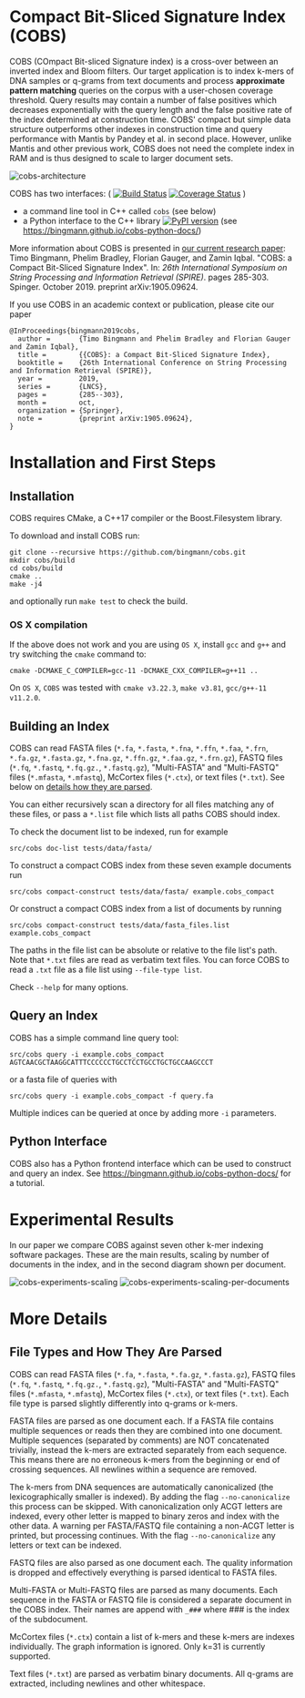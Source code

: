 # Compact Bit-Sliced Signature Index (COBS)

COBS (COmpact Bit-sliced Signature index) is a cross-over between an inverted index and Bloom filters. Our target application is to index k-mers of DNA samples or q-grams from text documents and process **approximate pattern matching** queries on the corpus with a user-chosen coverage threshold. Query results may contain a number of false positives which decreases exponentially with the query length and the false positive rate of the index determined at construction time.
COBS' compact but simple data structure outperforms other indexes in construction time and query performance with Mantis by Pandey et al. in second place.
However, unlike Mantis and other previous work, COBS does not need the complete index in RAM and is thus designed to scale to larger document sets.

![cobs-architecture](https://user-images.githubusercontent.com/2604907/58323540-91b52100-7e24-11e9-933d-98b9b24ae041.png)

COBS has two interfaces: (
[![Build Status](https://travis-ci.org/bingmann/cobs.svg?branch=master)](https://travis-ci.org/bingmann/cobs)
[![Coverage Status](https://coveralls.io/repos/github/bingmann/cobs/badge.svg?branch=master)](https://coveralls.io/github/bingmann/cobs?branch=master)
)

- a command line tool in C++ called `cobs` (see below)
- a Python interface to the C++ library [![PyPI version](https://badge.fury.io/py/cobs-index.svg)](https://badge.fury.io/py/cobs-index) (see https://bingmann.github.io/cobs-python-docs/)


More information about COBS is presented in [our current research paper](https://arxiv.org/abs/1905.09624):
Timo Bingmann, Phelim Bradley, Florian Gauger, and Zamin Iqbal.
"COBS: a Compact Bit-Sliced Signature Index".
In: *26th International Symposium on String Processing and Information Retrieval (SPIRE)*. pages 285-303. Spinger. October 2019.
preprint arXiv:1905.09624.

If you use COBS in an academic context or publication, please cite our paper
```
@InProceedings{bingmann2019cobs,
  author =       {Timo Bingmann and Phelim Bradley and Florian Gauger and Zamin Iqbal},
  title =        {{COBS}: a Compact Bit-Sliced Signature Index},
  booktitle =    {26th International Conference on String Processing and Information Retrieval (SPIRE)},
  year =         2019,
  series =       {LNCS},
  pages =        {285--303},
  month =        oct,
  organization = {Springer},
  note =         {preprint arXiv:1905.09624},
}
```

# Installation and First Steps

## Installation

COBS requires CMake, a C++17 compiler or the Boost.Filesystem library.

To download and install COBS run:
```
git clone --recursive https://github.com/bingmann/cobs.git
mkdir cobs/build
cd cobs/build
cmake ..
make -j4
```
and optionally run `make test` to check the build.

### OS X compilation

If the above does not work and you are using `OS X`, install `gcc` and `g++` and try switching the `cmake` command to:
```
cmake -DCMAKE_C_COMPILER=gcc-11 -DCMAKE_CXX_COMPILER=g++11 ..
```

On `OS X`, `COBS` was tested with `cmake v3.22.3`, `make v3.81`, `gcc/g++-11 v11.2.0`.

## Building an Index

COBS can read FASTA files (`*.fa`, `*.fasta`, `*.fna`, `*.ffn`, `*.faa`, `*.frn`, `*.fa.gz`, `*.fasta.gz`, `*.fna.gz`, `*.ffn.gz`, `*.faa.gz`, `*.frn.gz`), FASTQ files (`*.fq`, `*.fastq`, `*.fq.gz.`, `*.fastq.gz`), "Multi-FASTA" and "Multi-FASTQ" files (`*.mfasta`, `*.mfastq`), McCortex files (`*.ctx`), or text files (`*.txt`). 
See below on [details how they are parsed](#file-types-and-how-they-are-parsed).

You can either recursively scan a directory for all files matching any of these files, or pass a `*.list` file which lists all paths COBS should index.

To check the document list to be indexed, run for example
```
src/cobs doc-list tests/data/fasta/
```

To construct a compact COBS index from these seven example documents run
```
src/cobs compact-construct tests/data/fasta/ example.cobs_compact
```

Or construct a compact COBS index from a list of documents by running
```
src/cobs compact-construct tests/data/fasta_files.list example.cobs_compact
```
The paths in the file list can be absolute or relative to the file list's path.
Note that `*.txt` files are read as verbatim text files.
You can force COBS to read a `.txt` file as a file list using `--file-type list`.

Check `--help` for many options.

## Query an Index

COBS has a simple command line query tool:
```
src/cobs query -i example.cobs_compact AGTCAACGCTAAGGCATTTCCCCCCTGCCTCCTGCCTGCTGCCAAGCCCT
```
or a fasta file of queries with
```
src/cobs query -i example.cobs_compact -f query.fa
```
Multiple indices can be queried at once by adding more `-i` parameters.

## Python Interface

COBS also has a Python frontend interface which can be used to construct and query an index.
See https://bingmann.github.io/cobs-python-docs/ for a tutorial.

# Experimental Results

In our paper we compare COBS against seven other k-mer indexing software packages.
These are the main results, scaling by number of documents in the index, and in the second diagram shown per document.

![cobs-experiments-scaling](https://user-images.githubusercontent.com/2604907/58323544-94b01180-7e24-11e9-8c3a-be998eb790a4.png)
![cobs-experiments-scaling-per-documents](https://user-images.githubusercontent.com/2604907/58323546-9679d500-7e24-11e9-9fed-636889628050.png)

# More Details

## File Types and How They Are Parsed

COBS can read FASTA files (`*.fa`, `*.fasta`, `*.fa.gz`, `*.fasta.gz`), FASTQ files (`*.fq`, `*.fastq`, `*.fq.gz.`, `*.fastq.gz`), "Multi-FASTA" and "Multi-FASTQ" files (`*.mfasta`, `*.mfastq`), McCortex files (`*.ctx`), or text files (`*.txt`). 
Each file type is parsed slightly differently into q-grams or k-mers.

FASTA files are parsed as one document each.
If a FASTA file contains multiple sequences or reads then they are combined into one document.
Multiple sequences (separated by comments) are NOT concatenated trivially, instead the k-mers are extracted separately from each sequence.
This means there are no erroneous k-mers from the beginning or end of crossing sequences.
All newlines within a sequence are removed.

The k-mers from DNA sequences are automatically canonicalized (the lexicographically smaller is indexed).
By adding the flag `--no-canonicalize` this process can be skipped.
With canonicalization only ACGT letters are indexed, every other letter is mapped to binary zeros and index with the other data.
A warning per FASTA/FASTQ file containing a non-ACGT letter is printed, but processing continues.
With the flag `--no-canonicalize` any letters or text can be indexed.

FASTQ files are also parsed as one document each.
The quality information is dropped and effectively everything is parsed identical to FASTA files.

Multi-FASTA or Multi-FASTQ files are parsed as many documents.
Each sequence in the FASTA or FASTQ file is considered a separate document in the COBS index.
Their names are append with `_###` where ### is the index of the subdocument.

McCortex files (`*.ctx`) contain a list of k-mers and these k-mers are indexes individually.
The graph information is ignored.
Only k=31 is currently supported.

Text files (`*.txt`) are parsed as verbatim binary documents.
All q-grams are extracted, including newlines and other whitespace.


